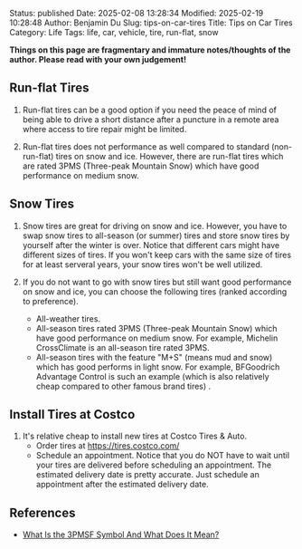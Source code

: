 Status: published
Date: 2025-02-08 13:28:34
Modified: 2025-02-19 10:28:48
Author: Benjamin Du
Slug: tips-on-car-tires
Title: Tips on Car Tires
Category: Life
Tags: life, car, vehicle, tire, run-flat, snow

**Things on this page are fragmentary and immature notes/thoughts of the author. Please read with your own judgement!**

## Run-flat Tires 

1. Run-flat tires can be a good option 
    if you need the peace of mind 
    of being able to drive a short distance 
    after a puncture in a remote area where access to tire repair might be limited.

2. Run-flat tires does not performance as well 
    compared to standard (non-run-flat) tires on snow and ice.
    However,
    there are run-flat tires which are rated 3PMS (Three-peak Mountain Snow)
    which have good performance on medium snow.

## Snow Tires 

1. Snow tires are great for driving on snow and ice.
    However,
    you have to swap snow tires to all-season (or summer) tires 
    and store snow tires by yourself
    after the winter is over.
    Notice that different cars might have different sizes of tires.
    If you won't keep cars with the same size of tires for at least serveral years,
    your snow tires won't be well utilized.

2. If you do not want to go with snow tires 
    but still want good performance on snow and ice,
    you can choose the following tires (ranked according to preference).
    - All-weather tires.
    - All-season tires rated 3PMS (Three-peak Mountain Snow)
        which have good performance on medium snow.
        For example,
        Michelin CrossClimate is an all-season tire rated 3PMS.
    - All-season tires with the feature "M+S" 
        (means mud and snow)
        which has good performs in light snow.
        For example,
        BFGoodrich Advantage Control is such an example 
        (which is also relatively cheap compared to other famous brand tires)
        .
        
## Install Tires at Costco

1. It's relative cheap to install new tires at Costco Tires & Auto.
    - Order tires at https://tires.costco.com/
    - Schedule an appointment. 
        Notice that you do NOT have to wait until your tires are delivered 
        before scheduling an appointment.
        The estimated delivery date is pretty accurate.
        Just schedule an appointment after the estimated delivery date.

## References

- [What Is the 3PMSF Symbol And What Does It Mean?](https://www.lesschwab.com/article/tires/what-is-a-3-peak-mt-snowflake-designation.html)


